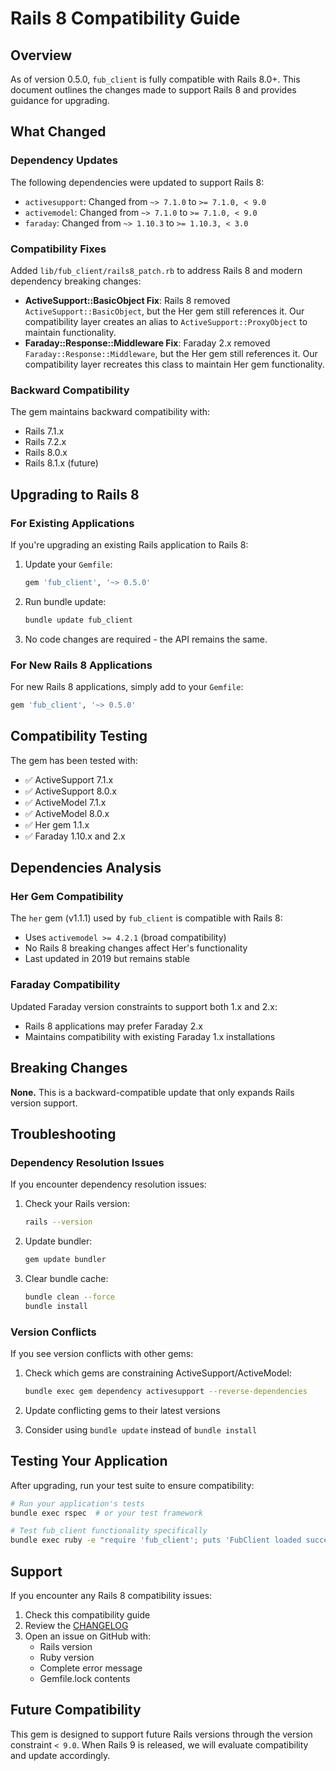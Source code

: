 # Rails 8 Compatibility Guide

## Overview

As of version 0.5.0, `fub_client` is fully compatible with Rails 8.0+. This document outlines the changes made to support Rails 8 and provides guidance for upgrading.

## What Changed

### Dependency Updates

The following dependencies were updated to support Rails 8:

- `activesupport`: Changed from `~> 7.1.0` to `>= 7.1.0, < 9.0`
- `activemodel`: Changed from `~> 7.1.0` to `>= 7.1.0, < 9.0`
- `faraday`: Changed from `~> 1.10.3` to `>= 1.10.3, < 3.0`

### Compatibility Fixes

Added `lib/fub_client/rails8_patch.rb` to address Rails 8 and modern dependency breaking changes:

- **ActiveSupport::BasicObject Fix**: Rails 8 removed `ActiveSupport::BasicObject`, but the Her gem still references it. Our compatibility layer creates an alias to `ActiveSupport::ProxyObject` to maintain functionality.
- **Faraday::Response::Middleware Fix**: Faraday 2.x removed `Faraday::Response::Middleware`, but the Her gem still references it. Our compatibility layer recreates this class to maintain Her gem functionality.

### Backward Compatibility

The gem maintains backward compatibility with:
- Rails 7.1.x
- Rails 7.2.x
- Rails 8.0.x
- Rails 8.1.x (future)

## Upgrading to Rails 8

### For Existing Applications

If you're upgrading an existing Rails application to Rails 8:

1. Update your `Gemfile`:
   ```ruby
   gem 'fub_client', '~> 0.5.0'
   ```

2. Run bundle update:
   ```bash
   bundle update fub_client
   ```

3. No code changes are required - the API remains the same.

### For New Rails 8 Applications

For new Rails 8 applications, simply add to your `Gemfile`:

```ruby
gem 'fub_client', '~> 0.5.0'
```

## Compatibility Testing

The gem has been tested with:
- ✅ ActiveSupport 7.1.x
- ✅ ActiveSupport 8.0.x
- ✅ ActiveModel 7.1.x
- ✅ ActiveModel 8.0.x
- ✅ Her gem 1.1.x
- ✅ Faraday 1.10.x and 2.x

## Dependencies Analysis

### Her Gem Compatibility

The `her` gem (v1.1.1) used by `fub_client` is compatible with Rails 8:
- Uses `activemodel >= 4.2.1` (broad compatibility)
- No Rails 8 breaking changes affect Her's functionality
- Last updated in 2019 but remains stable

### Faraday Compatibility

Updated Faraday version constraints to support both 1.x and 2.x:
- Rails 8 applications may prefer Faraday 2.x
- Maintains compatibility with existing Faraday 1.x installations

## Breaking Changes

**None.** This is a backward-compatible update that only expands Rails version support.

## Troubleshooting

### Dependency Resolution Issues

If you encounter dependency resolution issues:

1. Check your Rails version:
   ```bash
   rails --version
   ```

2. Update bundler:
   ```bash
   gem update bundler
   ```

3. Clear bundle cache:
   ```bash
   bundle clean --force
   bundle install
   ```

### Version Conflicts

If you see version conflicts with other gems:

1. Check which gems are constraining ActiveSupport/ActiveModel:
   ```bash
   bundle exec gem dependency activesupport --reverse-dependencies
   ```

2. Update conflicting gems to their latest versions
3. Consider using `bundle update` instead of `bundle install`

## Testing Your Application

After upgrading, run your test suite to ensure compatibility:

```bash
# Run your application's tests
bundle exec rspec  # or your test framework

# Test fub_client functionality specifically
bundle exec ruby -e "require 'fub_client'; puts 'FubClient loaded successfully'"
```

## Support

If you encounter any Rails 8 compatibility issues:

1. Check this compatibility guide
2. Review the [CHANGELOG](CHANGELOG.md)
3. Open an issue on GitHub with:
   - Rails version
   - Ruby version
   - Complete error message
   - Gemfile.lock contents

## Future Compatibility

This gem is designed to support future Rails versions through the version constraint `< 9.0`. When Rails 9 is released, we will evaluate compatibility and update accordingly.
